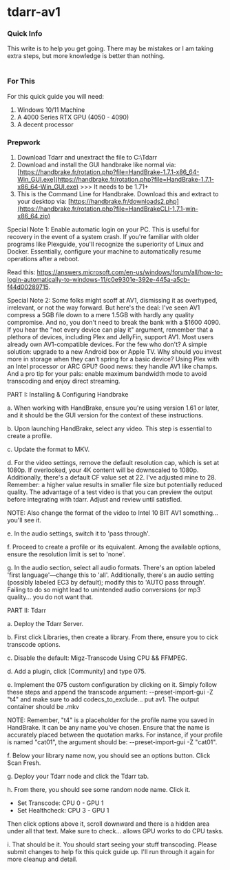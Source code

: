 # tdarr-av1

### Quick Info
This write is to help you get going. There may be mistakes or I am taking extra steps, but more knowledge is better than nothing.
<br><br>

### For This
For this quick guide you will need:
1. Windows 10/11 Machine
2. A 4000 Series RTX GPU (4050 - 4090)
3. A decent processor

### Prepwork
1. Download Tdarr and unextract the file to C:\Tdarr 
2. Download and install the GUI handbrake like normal via: [https://handbrake.fr/rotation.php?file=HandBrake-1.7.1-x86_64-Win_GUI.exe](https://handbrake.fr/rotation.php?file=HandBrake-1.7.1-x86_64-Win_GUI.exe) >>> It needs to be 1.71+
3. This is the Command Line for Handbrake. Download this and extract to your desktop via: [https://handbrake.fr/downloads2.php](https://handbrake.fr/rotation.php?file=HandBrakeCLI-1.7.1-win-x86_64.zip)



Special Note 1: Enable automatic login on your PC. This is useful for recovery in the event of a system crash. If you're familiar with older programs like Plexguide, you'll recognize the superiority of Linux and Docker. Essentially, configure your machine to automatically resume operations after a reboot.

Read this: https://answers.microsoft.com/en-us/windows/forum/all/how-to-login-automatically-to-windows-11/c0e9301e-392e-445a-a5cb-f44d00289715.

Special Note 2: Some folks might scoff at AV1, dismissing it as overhyped, irrelevant, or not the way forward. But here's the deal: I've seen AV1 compress a 5GB file down to a mere 1.5GB with hardly any quality compromise. And no, you don't need to break the bank with a $1600 4090. If you hear the "not every device can play it" argument, remember that a plethora of devices, including Plex and JellyFin, support AV1. Most users already own AV1-compatible devices. For the few who don't? A simple solution: upgrade to a new Android box or Apple TV. Why should you invest more in storage when they can't spring for a basic device? Using Plex with an Intel processor or ARC GPU? Good news: they handle AV1 like champs. And a pro tip for your pals: enable maximum bandwidth mode to avoid transcoding and enjoy direct streaming.

PART I: Installing & Configuring Handbrake

a. When working with HandBrake, ensure you're using version 1.61 or later, and it should be the GUI version for the context of these instructions.

b. Upon launching HandBrake, select any video. This step is essential to create a profile.

c. Update the format to MKV.

d. For the video settings, remove the default resolution cap, which is set at 1080p. If overlooked, your 4K content will be downscaled to 1080p. Additionally, there's a default CF value set at 22. I've adjusted mine to 28. Remember: a higher value results in smaller file size but potentially reduced quality. The advantage of a test video is that you can preview the output before integrating with tdarr. Adjust and review until satisfied.

NOTE: Also change the format of the video to Intel 10 BIT AV1 something... you'll see it.

e. In the audio settings, switch it to 'pass through'.

f. Proceed to create a profile or its equivalent. Among the available options, ensure the resolution limit is set to 'none'.

g. In the audio section, select all audio formats. There's an option labeled 'first language'—change this to 'all'. Additionally, there's an audio setting (possibly labeled EC3 by default); modify this to 'AUTO pass through'. Failing to do so might lead to unintended audio conversions (or mp3 quality... you do not want that.

PART II: Tdarr

a. Deploy the Tdarr Server.

b. First click Libraries, then create a library. From there, ensure you to cick transcode options.

c. Disable the default: Migz-Transcode Using CPU && FFMPEG.

d. Add a plugin, click [Community] and type 075.

e. Implement the 075 custom configuration by clicking on it. Simply follow these steps and append the transcode argument: --preset-import-gui -Z "t4" and make sure to add codecs_to_exclude... put av1. The output container should be .mkv

NOTE: Remember, "t4" is a placeholder for the profile name you saved in HandBrake. It can be any name you've chosen. Ensure that the name is accurately placed between the quotation marks. For instance, if your profile is named "cat01", the argument should be: --preset-import-gui -Z "cat01".

f. Below your library name now, you should see an options button. Click Scan Fresh.

g. Deploy your Tdarr node and click the Tdarr tab.

h. From there, you should see some random node name. Click it.

* Set Transcode: CPU 0 - GPU 1
* Set Healthcheck: CPU 3 - GPU 1

Then click options above it, scroll downward and there is a hidden area under all that text. Make sure to check... allows GPU works to do CPU tasks.

i. That should be it. You should start seeing your stuff transcoding. Please submit changes to help fix this quick guide up. I'll run through it again for more cleanup and detail.


